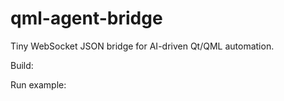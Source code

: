 # qml-agent-bridge

Tiny WebSocket JSON bridge for AI-driven Qt/QML automation.

Build:

Run example:

